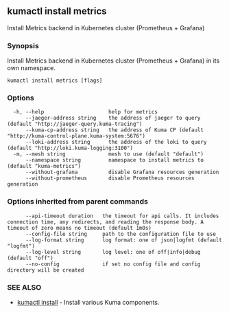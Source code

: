 ## kumactl install metrics

Install Metrics backend in Kubernetes cluster (Prometheus + Grafana)

### Synopsis

Install Metrics backend in Kubernetes cluster (Prometheus + Grafana) in its own namespace.

```
kumactl install metrics [flags]
```

### Options

```
  -h, --help                     help for metrics
      --jaeger-address string    the address of jaeger to query (default "http://jaeger-query.kuma-tracing")
      --kuma-cp-address string   the address of Kuma CP (default "http://kuma-control-plane.kuma-system:5676")
      --loki-address string      the address of the loki to query (default "http://loki.kuma-logging:3100")
  -m, --mesh string              mesh to use (default "default")
      --namespace string         namespace to install metrics to (default "kuma-metrics")
      --without-grafana          disable Grafana resources generation
      --without-prometheus       disable Prometheus resources generation
```

### Options inherited from parent commands

```
      --api-timeout duration   the timeout for api calls. It includes connection time, any redirects, and reading the response body. A timeout of zero means no timeout (default 1m0s)
      --config-file string     path to the configuration file to use
      --log-format string      log format: one of json|logfmt (default "logfmt")
      --log-level string       log level: one of off|info|debug (default "off")
      --no-config              if set no config file and config directory will be created
```

### SEE ALSO

* [kumactl install](kumactl_install.md)	 - Install various Kuma components.

